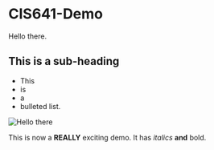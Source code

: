 # CIS641-Demo

Hello there.

## This is a sub-heading

* This
* is
* a
* bulleted list.

![Hello there](https://us-tuna-sounds-images.voicemod.net/0c643c2c-e9f7-435a-9b19-ef019f5a0b01-1654611023342.jpg)

This is now a **REALLY** exciting demo.  It has *italics* **and** bold.
